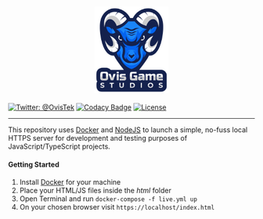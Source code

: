 <h3 align="center">
  <img src="graphics/icon.png?raw=true" alt="OvisTek Logo" width="150">
</h3>

[![Twitter: @OvisTek](https://img.shields.io/badge/contact-OvisTek-blue.svg?style=flat)](https://twitter.com/OvisTek)
[![Codacy Badge](https://app.codacy.com/project/badge/Grade/f10e5a993dbf4cb5b1852232dcc1fadd)](https://www.codacy.com/gh/OvisTek/tiny-host/dashboard?utm_source=github.com&utm_medium=referral&utm_content=OvisTek/tiny-host&utm_campaign=Badge_Grade)
[![License](https://img.shields.io/badge/license-MIT-orange.svg?style=flat)](LICENSE)

* * *

This repository uses [Docker](https://www.docker.com/) and [NodeJS](https://nodejs.org/) to launch a simple, no-fuss local HTTPS server for development and testing purposes of JavaScript/TypeScript projects.

#### Getting Started

1.  Install [Docker](https://www.docker.com/) for your machine
2.  Place your HTML/JS files inside the _html_ folder
3.  Open Terminal and run `docker-compose -f live.yml up`
4.  On your chosen browser visit `https://localhost/index.html`
